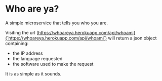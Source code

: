 # Who are ya?

A simple microservice that tells you who you are.

Visiting the url [https://whoareya.herokuapp.com/api/whoami](`https://whoareya.herokuapp.com/api/whoami`) will return a json object containing:

- the IP address
- the language requested
- the software used to make the request

It is as simple as it sounds.